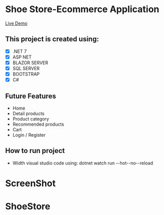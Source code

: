 # Shoe Store-Ecommerce Application

[Live Demo](https://github.com/ChauNgocMinh/ShoeStore.git)

## This project is created using:

- [x] .NET 7
- [x] ASP NET
- [x] BLAZOR SERVER
- [x] SQL SERVER
- [x] BOOTSTRAP
- [x] C#

## Future Features

- Home
- Detail products
- Product category
- Recommended products
- Cart
- Login / Register

## How to run project
- Width visual studio code using: dotnet watch run --hot--no--reload
# ScreenShot

# ShoeStore

